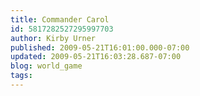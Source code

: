 ```yaml
---
title: Commander Carol
id: 5817282527295997703
author: Kirby Urner
published: 2009-05-21T16:01:00.000-07:00
updated: 2009-05-21T16:03:28.687-07:00
blog: world_game
tags: 
---
```


